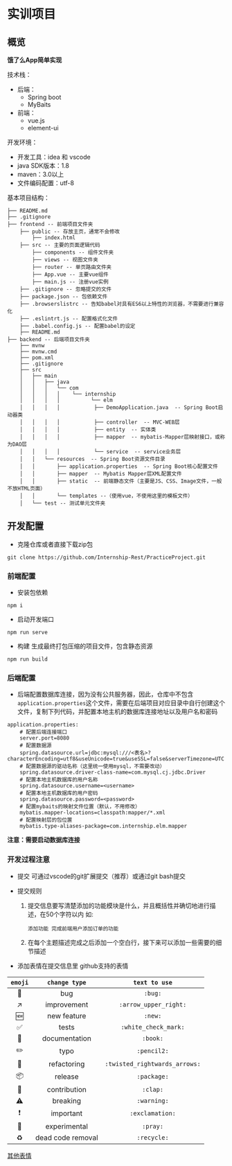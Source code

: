 # 实训项目

## 概览

__饿了么App简单实现__

技术栈：
- 后端：
    - Spring boot 
    - MyBaits
- 前端：
    - vue.js
    - element-ui

开发环境：
- 开发工具：idea 和 vscode
- java SDK版本：1.8
- maven：3.0以上
- 文件编码配置：utf-8

基本项目结构：

```
├── README.md
├── .gitignore 
├── frontend -- 前端项目文件夹
    ├── public -- 存放主页，通常不会修改
        ├── index.html
    ├── src -- 主要的页面逻辑代码
        ├── components -- 组件文件夹
        ├── views -- 视图文件夹
        ├── router -- 单页路由文件夹
        ├── App.vue -- 主要vue组件
        ├── main.js -- 注册vue实例
    ├── .gitignore -- 忽略提交的文件
    ├── package.json -- 包依赖文件
    ├── .browserslistrc -- 告知babel对具有ES6以上特性的浏览器，不需要进行兼容化
    ├── .eslintrt.js -- 配置格式化文件
    ├── .babel.config.js -- 配置babel的设定
    ├── README.md 
├── backend -- 后端项目文件夹 
    ├── mvnw
    ├── mvnw.cmd
    ├── pom.xml
    ├── .gitignore
    ├── src
    │   ├── main
    │   │   ├── java
    │   │   │   └── com
    │   │   │   │    └── internship
    │   │   │   │          └── elm
    │   │   │   │           ├── DemoApplication.java  -- Spring Boot启动器类
    │   │   │   │           ├── controller  -- MVC-WEB层
    │   │   │   │           ├── entity  -- 实体类
    │   │   │   │           ├── mapper  -- mybatis-Mapper层映射接口，或称为DAO层
    │   │   │   │           └── service  -- service业务层
    │   │   └── resources  -- Spring Boot资源文件目录
    │   │       ├── application.properties  -- Spring Boot核心配置文件
    │   │       ├── mapper  -- Mybatis Mapper层XML配置文件
    │   │       ├── static  -- 前端静态文件（主要是JS、CSS、Image文件，一般不放HTML页面）
    │   │       └── templates --（使用vue，不使用这里的模板文件）
    │   └── test -- 测试单元文件夹
```

## 开发配置

- 克隆仓库或者直接下载zip包
```
git clone https://github.com/Internship-Rest/PracticeProject.git
```

### 前端配置

- 安装包依赖
```
npm i
```
- 启动开发端口
```
npm run serve
```
- 构建 生成最终打包压缩的项目文件，包含静态资源
```
npm run build
```


### 后端配置

- 后端配置数据库连接，因为没有公共服务器，因此，仓库中不包含`application.properties`这个文件，需要在后端项目对应目录中自行创建这个文件，复制下列代码，并配置本地主机的数据库连接地址以及用户名和密码
```
application.properties:
    # 配置后端连接端口
    server.port=8080
    # 配置数据源
    spring.datasource.url=jdbc:mysql:///<表名>?characterEncoding=utf8&useUnicode=true&useSSL=false&serverTimezone=UTC
    # 配置数据源的驱动名称（这里统一使用mysql，不需要改动）
    spring.datasource.driver-class-name=com.mysql.cj.jdbc.Driver
    # 配置本地主机数据库的用户名称
    spring.datasource.username=<username>
    # 配置本地主机数据库的用户密码
    spring.datasource.password=<password>
    # 配置mybaits的映射文件位置（默认，不用修改）
    mybatis.mapper-locations=classpath:mapper/*.xml
    # 配置映射层的包位置
    mybatis.type-aliases-package=com.internship.elm.mapper
```

__注意：需要启动数据库连接__

### 开发过程注意

- 提交 可通过vscode的git扩展提交（推荐）或通过git bash提交
- 提交规则 
    1. 提交信息要写清楚添加的功能模块是什么，并且概括性并确切地进行描述，在50个字符以内 如:
    
        ``` 添加功能 完成前端用户添加订单的功能 ```

    2. 在每个主题描述完成之后添加一个空白行，接下来可以添加一些需要的细节描述

- 添加表情在提交信息里 github支持的表情

| `emoji` | `change type` | `text to use` |
|:---:|:---:|:---:|
| :bug: | bug | `:bug:` |
| :arrow_upper_right: | improvement | `:arrow_upper_right:` |
| :new: | new feature | `:new:` |
| :white_check_mark: | tests | `:white_check_mark:` |
| :book: | documentation | `:book:` |
| :pencil2: | typo | `:pencil2:` |
| :twisted_rightwards_arrows: | refactoring | `:twisted_rightwards_arrows:` |
| :package: | release | `:package:` |
| :clap: | contribution | `:clap:` |
| :warning: | breaking | `:warning:` |
| :exclamation: | important | `:exclamation:` |
| :pray: | experimental | `:pray:` |
| :recycle: | dead code removal | `:recycle:` |

[其他表情](https://www.webfx.com/tools/emoji-cheat-sheet/)